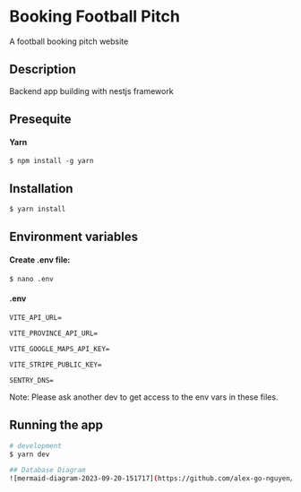 # Booking Football Pitch

A football booking pitch website

## Description

Backend app building with nestjs framework

## Presequite

#### Yarn

```
$ npm install -g yarn
```

## Installation

```bash
$ yarn install
```

## Environment variables

#### Create .env file:

```
$ nano .env
```

#### .env

```
VITE_API_URL=

VITE_PROVINCE_API_URL=

VITE_GOOGLE_MAPS_API_KEY=

VITE_STRIPE_PUBLIC_KEY=

SENTRY_DNS=
```

Note: Please ask another dev to get access to the env vars in these files.

## Running the app

```bash
# development
$ yarn dev

## Database Diagram
![mermaid-diagram-2023-09-20-151717](https://github.com/alex-go-nguyen/booking-field-be/assets/133078261/fcb47320-6afa-4efe-ae9b-7815ec8c9898)
